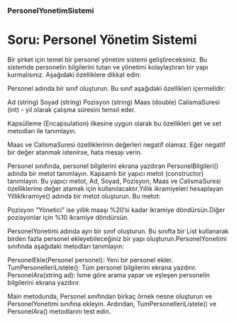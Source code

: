 ### PersonelYonetimSistemi
# Soru: Personel Yönetim Sistemi

Bir şirket için temel bir personel yönetim sistemi geliştireceksiniz. Bu sistemde personelin bilgilerini tutan ve yönetimi kolaylaştıran bir yapı kurmalısınız. Aşağıdaki özelliklere dikkat edin:

Personel adında bir sınıf oluşturun. Bu sınıf aşağıdaki özellikleri içermelidir:

Ad (string)
Soyad (string)
Pozisyon (string)
Maas (double)
CalismaSuresi (int) - yıl olarak çalışma süresini temsil eder.

Kapsülleme (Encapsulation) ilkesine uygun olarak bu özellikleri get ve set metodları ile tanımlayın.

Maas ve CalismaSuresi özelliklerinin değerleri negatif olamaz. Eğer negatif bir değer atanmak istenirse, hata mesajı verin.

Personel sınıfında, personel bilgilerini ekrana yazdıran PersonelBilgileri() adında bir metot tanımlayın. Kapsamlı bir yapıcı metot (constructor) tanımlayın. Bu yapıcı metot, Ad, Soyad, Pozisyon, Maas ve CalismaSuresi özelliklerine değer atamak için kullanılacaktır.Yıllık ikramiyeleri hesaplayan YillikIkramiye() adında bir metot oluşturun. Bu metot:

Pozisyon “Yönetici” ise yıllık maaşı %20’si kadar ikramiye döndürsün.Diğer pozisyonlar için %10 ikramiye döndürsün.

PersonelYonetimi adında ayrı bir sınıf oluşturun. Bu sınıfta bir List<Personel> kullanarak birden fazla personel ekleyebileceğiniz bir yapı oluşturun.PersonelYonetimi sınıfında aşağıdaki metodları tanımlayın:

PersonelEkle(Personel personel): Yeni bir personel ekler.
TumPersonelleriListele(): Tüm personel bilgilerini ekrana yazdırır.
PersonelAra(string ad): İsme göre arama yapar ve eşleşen personelin bilgilerini ekrana yazdırır.

Main metodunda, Personel sınıfından birkaç örnek nesne oluşturun ve PersonelYonetimi sınıfına ekleyin. Ardından, TumPersonelleriListele() ve PersonelAra() metodlarını test edin.
